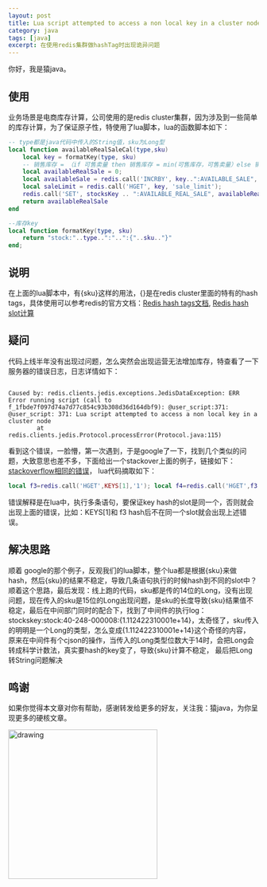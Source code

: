 ```yaml
---
layout: post
title: Lua script attempted to access a non local key in a cluster node
category: java
tags: [java]
excerpt: 在使用redis集群做hashTag时出现诡异问题
---
```


你好，我是猿java。

## 使用
业务场景是电商库存计算，公司使用的是redis cluster集群，因为涉及到一些简单的库存计算，为了保证原子性，特使用了lua脚本，lua的函数脚本如下：
```lua
-- type都是java代码中传入的String值，sku为Long型
local function availableRealSaleCal(type,sku)
    local key = formatKey(type, sku)
    -- 销售库存 = （if 可售卖量 then 销售库存 = min(可售库存，可售卖量）else 销售库存 = 可售库存 end）
    local availableRealSale = 0;
    local availableSale = redis.call('INCRBY', key..":AVAILABLE_SALE", 0);
    local saleLimit = redis.call('HGET', key, 'sale_limit');
    redis.call('SET', stocksKey .. ":AVAILABLE_REAL_SALE", availableRealSale);
    return availableRealSale
end

--库存key
local function formatKey(type, sku)
    return "stock:"..type..":"..":{"..sku.."}"
end;
```
## 说明
在上面的lua脚本中，有{sku}这样的用法，{}是在redis cluster里面的特有的hash tags，具体使用可以参考redis的官方文档：[Redis hash tags文档](https://redis.io/docs/manual/scaling/),
[Redis hash slot计算](https://redis.io/commands/cluster-keyslot/)

## 疑问
代码上线半年没有出现过问题，怎么突然会出现运营无法增加库存，特查看了一下服务器的错误日志，日志详情如下：

```log

Caused by: redis.clients.jedis.exceptions.JedisDataException: ERR Error running script (call to f_1fbde7f097d74a7d77c854c93b308d36d164dbf9): @user_script:371: @user_script: 371: Lua script attempted to access a non local key in a cluster node
        at redis.clients.jedis.Protocol.processError(Protocol.java:115)

```
看到这个错误，一脸懵，第一次遇到，于是google了一下，找到几个类似的问题，大致意思也差不多，下面给出一个stackover上面的例子，链接如下：[stackoverflow相同的错误](https://stackoverflow.com/questions/49622787/lua-script-attempted-to-access-a-non-local-key-in-a-cluster-node)，
lua代码摘取如下：

```lua
local f3=redis.call('HGET',KEYS[1],'1'); local f4=redis.call('HGET',f3,'1') ; return f4;
```
错误解释是在lua中，执行多条语句，要保证key hash的slot是同一个，否则就会出现上面的错误，比如：KEYS[1]和 f3 hash后不在同一个slot就会出现上述错误。

## 解决思路
顺着 google的那个例子，反观我们的lua脚本，整个lua都是根据{sku}来做hash，然后{sku}的结果不稳定，导致几条语句执行的时候hash到不同的slot中？ 顺着这个思路，最后发现：线上跑的代码，sku都是传的14位的Long，没有出现问题，现在传入的sku是15位的Long出现问题，是sku的长度导致{sku}结果值不稳定，最后在中间部门同时的配合下，找到了中间件的执行log：stockskey:stock:40-248-000008:{1.112422310001e+14}，太奇怪了，sku传入的明明是一个Long的类型，怎么变成{1.112422310001e+14}这个奇怪的内容，
原来在中间件有个cjson的操作，当传入的Long类型位数大于14时，会把Long会转成科学计数法，真实要hash的key变了，导致{sku}计算不稳定， 最后把Long转String问题解决


## 鸣谢
如果你觉得本文章对你有帮助，感谢转发给更多的好友，关注我：猿java，为你呈现更多的硬核文章。

<img src="https://yuanjava.cn/assets/img/pub.jpg" alt="drawing" style="width:300px;"/>
